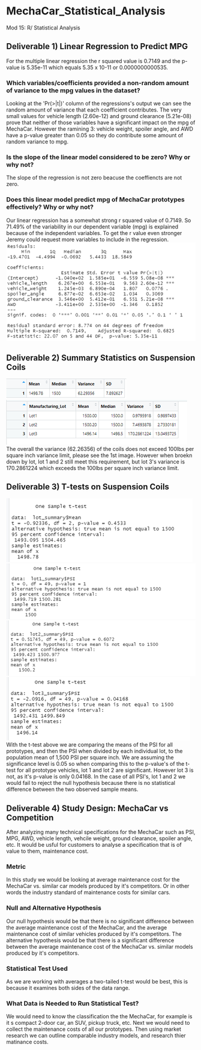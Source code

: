 # MechaCar_Statistical_Analysis
Mod 15: R/ Statistical Analysis 

## Deliverable 1) Linear Regression to Predict MPG 
For the multiple linear regression the r squared value is 0.7149 and the p-value is 5.35e-11 which equals 5.35 x 10-11 or 0.0000000000535. 

### Which variables/coefficients provided a non-random amount of variance to the mpg values in the dataset?
Looking at the 'Pr(>|t|)' column of the regressions's output we can see the random amount of variance that each coefficient contributes. The very small values for vehicle length (2.60e-12) and ground clearance (5.21e-08) prove that neither of those variables have a significant impact on the mpg of MechaCar. However the ramining 3: vehicle weight, spoiler angle, and  AWD have a p-value greater than 0.05 so they do contribute some amount of random variance to mpg.  

### Is the slope of the linear model considered to be zero? Why or why not?
The slope of the regression is not zero beacuse the coeffiencts are not zero. 

### Does this linear model predict mpg of MechaCar prototypes effectively? Why or why not?
Our linear regression has a somewhat strong r squared value of 0.7149. So 71.49% of the variability in our dependent variable (mpg) is explained because of the independent variables. To get the r value even stronger Jeremy could request more variables to include in the regression. 
![Multi Linear Regression](/Resources/MultiLin.png)

## Deliverable 2) Summary Statistics on Suspension Coils 
![Total Summary](/Resources/TotalSummary.png)
![Lot Summary](/Resources/LotSummary.png)
The overall the variance (62.26356) of the coils does not exceed 100lbs per square inch variance limit, please see the 1st image. However when broekn down by lot, lot 1 and 2 still meet this requirement, but lot 3's variance is 170.2861224 which exceeds the 100lbs per square inch variance limit.   

## Deliverable 3) T-tests on Suspension Coils 
![PSI All](/Resources/PsiAll.png)
![PSI Lot 1](/Resources/PsiLot1.png)
![PSI Lot 2](/Resources/PsiLot2.png)
![PSI Lot 3](/Resources/PsiLot3.png)
With the t-test above we are comparing the means of the PSI for all prototypes, and then the PSI when divided by each individual lot, to the population mean of 1,500 PSI per square inch. We are assuming the significance level is 0.05 so when comparing this to the p-value's of the t-test for all prototype vehicles, lot 1 and lot 2 are significant. However lot 3 is not, as it's p-value is only 0.04168. In the case of all PSI's, lot 1 and 2 we would fail to reject the null hypothesis because there is no statistical difference between the two observed sample means. 

## Deliverable 4) Study Design: MechaCar vs Competition
After analyzing many technical specifications for the MechaCar such as PSI, MPG, AWD, vehicle length, vehcile weight, ground clearance, spoiler angle, etc. It would be usful for customers to analyse a specification that is of value to them, maintenance cost. 
### Metric 
In this study we would be looking at average maintenance cost for the MechaCar vs. similar car models produced by it's competitors. Or in other words the industry standard of maintenance costs for similar cars. 
### Null and Alternative Hypothesis 
Our null hypothesis would be that there is no significant difference between the average maintenance cost of the MechaCar, and the average maintenance cost of similar vehicles produced by it's competitors. 
The alternative hypothesis would be that there is a significant difference between the average maintenance cost of the MechaCar vs. similar models produced by it's competitors. 
### Statistical Test Used 
As we are working with averages a two-tailed t-test would be best, this is because it examines both sides of the data range. 
### What Data is Needed to Run Statistical Test? 
We would need to know the classification the the MechaCar, for example is it s compact 2-door car, an SUV, pickup truck, etc. Next we would need to collect the maintenance costs of all our prototypes. Then using market research we can outline comparable industry models, and research thier matinance costs.
